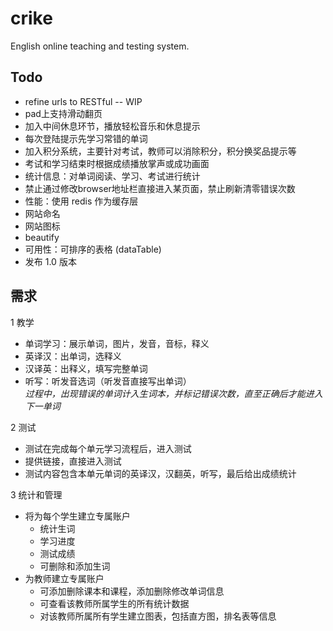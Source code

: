 ﻿crike
=====

English online teaching and testing system.

Todo
-----
* refine urls to RESTful -- WIP
* pad上支持滑动翻页
* 加入中间休息环节，播放轻松音乐和休息提示
* 每次登陆提示先学习常错的单词
* 加入积分系统，主要针对考试，教师可以消除积分，积分换奖品提示等
* 考试和学习结束时根据成绩播放掌声或成功画面
* 统计信息：对单词阅读、学习、考试进行统计
* 禁止通过修改browser地址栏直接进入某页面，禁止刷新清零错误次数
* 性能：使用 redis 作为缓存层
* 网站命名
* 网站图标
* beautify
* 可用性：可排序的表格 (dataTable)
* 发布 1.0 版本

需求
-----

1 教学

*  单词学习：展示单词，图片，发音，音标，释义  
*  英译汉：出单词，选释义  
*  汉译英：出释义，填写完整单词  
*  听写：听发音选词（听发音直接写出单词）  
*过程中，出现错误的单词计入生词本，并标记错误次数，直至正确后才能进入下一单词*

2 测试 
 
*  测试在完成每个单元学习流程后，进入测试  
*  提供链接，直接进入测试  
*  测试内容包含本单元单词的英译汉，汉翻英，听写，最后给出成绩统计

3 统计和管理
  
* 将为每个学生建立专属账户
	* 统计生词
	* 学习进度
	* 测试成绩
	* 可删除和添加生词
* 为教师建立专属账户
	* 可添加删除课本和课程，添加删除修改单词信息
	* 可查看该教师所属学生的所有统计数据
	* 对该教师所属所有学生建立图表，包括直方图，排名表等信息
